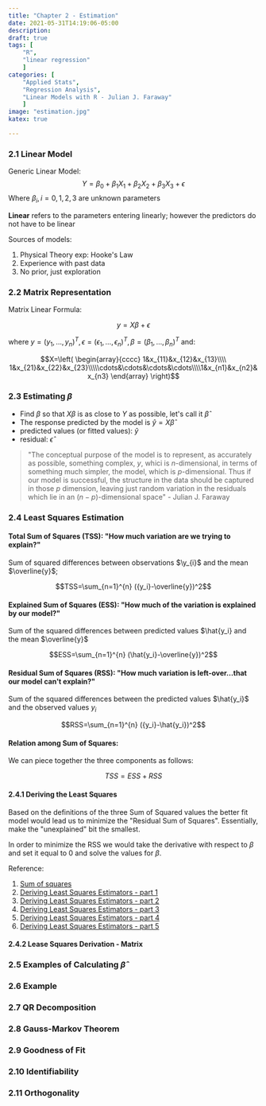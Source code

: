 ```yaml
---
title: "Chapter 2 - Estimation"
date: 2021-05-31T14:19:06-05:00
description: 
draft: true
tags: [
	"R",
	"linear regression"
	]
categories: [
	"Applied Stats",
	"Regression Analysis",
	"Linear Models with R - Julian J. Faraway"
	]
image: "estimation.jpg"
katex: true

---
```

### 2.1 Linear Model
Generic Linear Model: 
$$
\begin{equation}
Y=\beta_0+\beta_1X_1+\beta_2X_2+\beta_3X_3+\epsilon
\end{equation}
$$
Where $\beta_i,i=0,1,2,3$ are unknown parameters

**Linear** refers to the parameters entering linearly; however the predictors do not have to be linear

Sources of models:
1. Physical Theory exp: Hooke's Law
2. Experience with past data
3. No prior, just exploration

### 2.2 Matrix Representation

Matrix Linear Formula:

$$
\begin{equation}
y=X\beta+\epsilon
\end{equation}
$$

where $y=(y_1,\ldots,y_n)^T,\epsilon=(\epsilon_1,\ldots,\epsilon_n)^T,\beta=(\beta_1,\ldots,\beta_n)^T$ and:

$$X=\left( \begin{array}{cccc}
1&x_{11}&x_{12}&x_{13}\\\\ 1&x_{21}&x_{22}&x_{23}\\\\\cdots&\cdots&\cdots&\cdots\\\\1&x_{n1}&x_{n2}&x_{n3}
\end{array} \right)$$

### 2.3 Estimating $\beta$

- Find $\beta$ so that $X\beta$ is as close to $Y$ as possible, let's call it $\widehat{\beta}$ 
- The response predicted by the model is $\widehat{y}=X\widehat{\beta}$
- predicted values (or fitted values): $\widehat{y}$ 
- residual: $\widehat{\epsilon}$


> "The conceptual purpose of the model is to represent, as accurately as possible, something complex, $y$, whici is $n$-dimensional, in terms of something much simpler, the model, which is $p$-dimensional. Thus if our model is successful, the structure in the data should be captured in those $p$ dimension, leaving just random variation in the residuals which lie in an $(n-p)$-dimensional space" - Julian J. Faraway

### 2.4 Least Squares Estimation


#### Total Sum of Squares (TSS): "How much variation are we trying to explain?"
Sum of squared differences between observations $\y_{i}$ and the mean $\overline{y}$; 

$$TSS=\sum_{n=1}^{n} ({y_i}-\overline{y})^2$$


#### Explained Sum of Squares (ESS): "How much of the variation is explained by our model?"

Sum of the squared differences between predicted values $\hat{y_i} and the mean $\overline{y}$

$$ESS=\sum_{n=1}^{n} (\hat{y_i}-\overline{y})^2$$


#### Residual Sum of Squares (RSS): "How much variation is left-over...that our model can't explain?"

Sum of the squared differences between the predicted values $\hat{y_i}$ and the observed values $y_{i}$

$$RSS=\sum_{n=1}^{n} ({y_i}-\hat{y_i})^2$$

#### Relation among Sum of Squares:

We can piece together the three components as follows:

$$
\begin{equation}
TSS = ESS + RSS
\end{equation}
$$

#### 2.4.1 Deriving the Least Squares

Based on the definitions of the three Sum of Squared values the better fit model would lead us to minimize the "Residual Sum of Squares". Essentially, make the "unexplained" bit the smallest.

In order to minimize the RSS we would take the derivative with respect to $\beta$ and set it equal to 0 and solve the values for $\beta$. 


Reference:
1. [Sum of squares](https://www.youtube.com/watch?v=I8cRj0wefi8) 
1. [Deriving Least Squares Estimators - part 1](https://www.youtube.com/watch?v=Hi5EJnBHFB4)
2. [Deriving Least Squares Estimators - part 2](https://www.youtube.com/watch?v=hGv9fnmlYaU)
3. [Deriving Least Squares Estimators - part 3](https://www.youtube.com/watch?v=jF3_s2wqPGQ)
4. [Deriving Least Squares Estimators - part 4](https://www.youtube.com/watch?v=AIjuYfjU9dc)
5. [Deriving Least Squares Estimators - part 5](https://www.youtube.com/watch?v=JC0Tm9j-k80)

#### 2.4.2 Lease Squares Derivation - Matrix

### 2.5 Examples of Calculating $\widehat\beta$

### 2.6 Example

### 2.7 QR Decomposition
### 2.8 Gauss-Markov Theorem
### 2.9 Goodness of Fit
### 2.10 Identifiability
### 2.11 Orthogonality
